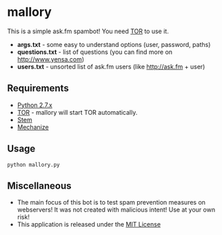 # mallory
This is a simple ask.fm spambot! You need [TOR](https://www.torproject.org) to use it.  

* **args.txt** - some easy to understand options (user, password, paths)
* **questions.txt** - list of questions (you can find more on http://www.yensa.com)
* **users.txt** - unsorted list of ask.fm users (like http://ask.fm + user)

## Requirements
* [Python 2.7.x](https://www.python.org)
* [TOR](https://www.torproject.org) - mallory will start TOR automatically.
* [Stem](https://stem.torproject.org) 
* [Mechanize](http://wwwsearch.sourceforge.net/mechanize/)

## Usage
```
python mallory.py
```

## Miscellaneous
* The main focus of this bot is to test spam prevention measures on webservers! It was not created with malicious intent! Use at your own risk!
* This application is released under the [MIT License](http://github.com/wwphp-fb/facebook-bot/blob/master/LICENSE)
